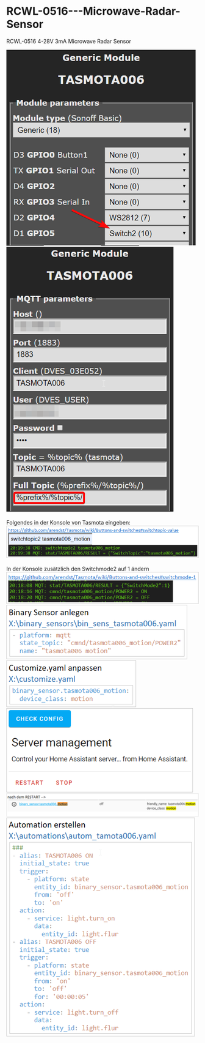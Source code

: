 # RCWL-0516---Microwave-Radar-Sensor
RCWL-0516 4-28V 3mA Microwave Radar Sensor

![Screenshot](1.png)
![Screenshot](2.png)
<br><br>
Folgendes in der Konsole von Tasmota eingeben:
![Screenshot](3.png)
<br><br>
In der Konsole zusätzlich den Switchmode2 auf 1 ändern
![Screenshot](4.png)
![Screenshot](5.png)
![Screenshot](6.png)
![Screenshot](7.png)
![Screenshot](8.png)
![Screenshot](9.png)
